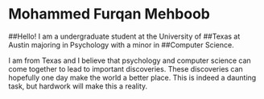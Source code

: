 # Mohammed Furqan Mehboob 

##Hello! I am a undergraduate student at the University of ##Texas at Austin majoring in Psychology with a minor in ##Computer Science. 

I am from Texas and I believe that psychology and computer science can come together to lead to important discoveries. These discoveries can hopefully one day make the world a better place. This is indeed a daunting task, but hardwork will make this a reality. 

<!--
**mohammedfmehboob/mohammedfmehboob** is a ✨ _special_ ✨ repository because its `README.md` (this file) appears on your GitHub profile.

Here are some ideas to get you started:

- 🔭 I’m currently working on ...
- 🌱 I’m currently learning ...
- 👯 I’m looking to collaborate on ...
- 🤔 I’m looking for help with ...
- 💬 Ask me about ...
- 📫 How to reach me: ...
- 😄 Pronouns: ...
- ⚡ Fun fact: ...
-->
